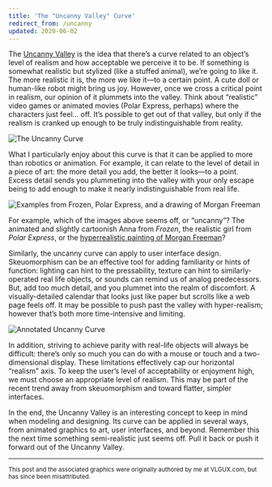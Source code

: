 ```yaml
---
title: 'The "Uncanny Valley" Curve'
redirect_from: /uncanny
updated: 2020-06-02
---
```


The [Uncanny Valley](https://en.wikipedia.org/wiki/Uncanny_valley) is the idea that there’s a curve related to an object’s level of realism and how acceptable we perceive it to be. If something is somewhat realistic but stylized (like a stuffed animal), we’re going to like it. The more realistic it is, the more we like it—to a certain point. A cute doll or human-like robot might bring us joy. However, once we cross a critical point in realism, our opinion of it plummets into the valley. Think about “realistic” video games or animated movies (Polar Express, perhaps) where the characters just feel… off. It’s possible to get out of that valley, but only if the realism is cranked up enough to be truly indistinguishable from reality.

![The Uncanny Curve](/images/uncanny/1.png)

What I particularly enjoy about this curve is that it can be applied to more than robotics or animation. For example, it can relate to the level of detail in a piece of art: the more detail you add, the better it looks—to a point. Excess detail sends you plummeting into the valley with your only escape being to add enough to make it nearly indistinguishable from real life.

![Examples from Frozen, Polar Express, and a drawing of Morgan Freeman](/images/uncanny/examples.jpg)

For example, which of the images above seems off, or “uncanny”? The animated and slightly cartoonish Anna from _Frozen_, the realistic girl from _Polar Express_, or the [hyperrealistic painting of Morgan Freeman](http://www.kylelambert.co.uk/gallery/morgan-freeman/photorealistic/)?

Similarly, the uncanny curve can apply to user interface design. Skeuomorphism can be an effective tool for adding familiarity or hints of function: lighting can hint to the pressability, texture can hint to similarly-operated real life objects, or sounds can remind us of analog predecessors. But, add too much detail, and you plummet into the realm of discomfort. A visually-detailed calendar that looks just like paper but scrolls like a web page feels off. It may be possible to push past the valley with hyper-realism; however that’s both more time-intensive and limiting.

![Annotated Uncanny Curve](/images/uncanny/2.png)

In addition, striving to achieve parity with real-life objects will always be difficult: there’s only so much you can do with a mouse or touch and a two-dimensional display. These limitations effectively cap our horizontal “realism” axis. To keep the user’s level of acceptability or enjoyment high, we must choose an appropriate level of realism. This may be part of the recent trend away from skeuomorphism and toward flatter, simpler interfaces.

In the end, the Uncanny Valley is an interesting concept to keep in mind when modeling and designing. Its curve can be applied in several ways, from animated graphics to art, user interfaces, and beyond. Remember this the next time something semi-realistic just seems off. Pull it back or push it forward out of the Uncanny Valley.

---

<small>This post and the associated graphics were originally authored by me at VLGUX.com, but has since been misattributed.</small>
